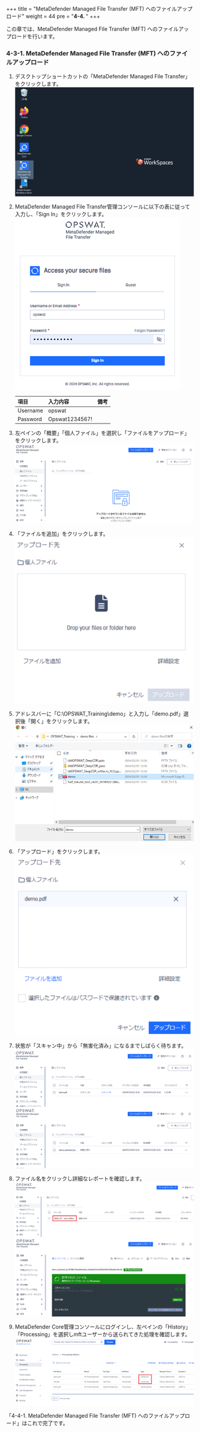 +++
title = "MetaDefender Managed File Transfer (MFT) へのファイルアップロード"
weight = 44
pre = "<b>4-4. </b>"
+++

この章では、MetaDefender Managed File Transfer (MFT) へのファイルアップロードを行います。

### 4-3-1. MetaDefender Managed File Transfer (MFT) へのファイルアップロード

1. デスクトップショートカットの「MetaDefender Managed File Transfer」をクリックします。
    ![](/images/lab2/Kiosk15.PNG)
1. MetaDefender Managed File Transfer管理コンソールに以下の表に従って入力し、「Sign In」をクリックします。
    ![](/images/lab2/Kiosk16.PNG)
    
    | 項目 | 入力内容 | 備考 |
    | ---- | ---- | ---- |
    | Username | opswat | |
    | Password | Opswat1234567! | |
    
1. 左ペインの「概要」「個人ファイル」を選択し「ファイルをアップロード」をクリックします。
    ![](/images/lab2/Kiosk007.PNG)
1. 「ファイルを追加」をクリックします。
    ![](/images/lab2/Kiosk008.PNG)
1. アドレスバーに「C:\OPSWAT_Training\demo」と入力し「demo.pdf」選択後「開く」をクリックします。
    ![](/images/lab2/Kiosk009.PNG)
1. 「アップロード」をクリックします。
    ![](/images/lab2/Kiosk010.PNG)
1. 状態が「スキャン中」から「無害化済み」になるまでしばらく待ちます。
    ![](/images/lab2/Kiosk011.PNG)
    ![](/images/lab2/Kiosk012.PNG)
1. ファイル名をクリックし詳細なレポートを確認します。
    ![](/images/lab2/Kiosk013-2.PNG)
    ![](/images/lab2/Kiosk013.PNG)
1. MetaDefender Core管理コンソールにログインし、左ペインの「History」「Processing」を選択しmftユーザーから送られてきた処理を確認します。
    ![](/images/lab2/Kiosk013-3.PNG)


「4-4-1. MetaDefender Managed File Transfer (MFT) へのファイルアップロード」はこれで完了です。

